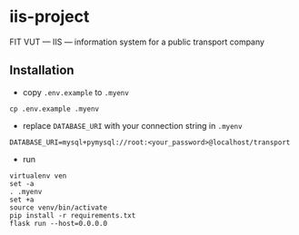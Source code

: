 # iis-project
FIT VUT — IIS — information system for a public transport company

## Installation

- copy `.env.example` to `.myenv`
```
cp .env.example .myenv
```
- replace `DATABASE_URI` with your connection string in `.myenv`
```
DATABASE_URI=mysql+pymysql://root:<your_password>@localhost/transport
```
- run
```
virtualenv ven
set -a
. .myenv
set +a 
source venv/bin/activate
pip install -r requirements.txt
flask run --host=0.0.0.0
```
